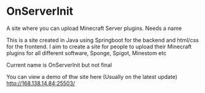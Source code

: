 # OnServerInit
A site where you can upload Minecraft Server plugins. Needs a name

This is a site created in Java using Springboot for the backend and html/css for the frontend.
I aim to create a site for people to upload their Minecraft plugins for all different software, Sponge, Spigot, Minestom etc

Current name is OnServerInit but not final

You can view a demo of thw site here (Usually on the latest update) http://168.138.14.84:25503/
